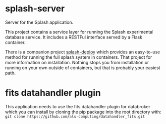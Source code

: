 # splash-server
Server for the Splash application. 

This project contains a service layer for running the Splash experimental database service. It includes a RESTFul interface served by a Flask container.

There is a companion project [splash-deploy](https://github.com/als-computing/splash-deploy) which provides an easy-to-use method for running the full splash system in containers. That project for more information on installation. Nothing stops you from installation or running on your own outside of containers, but that is probably your easiest path.

# fits datahandler plugin
This application needs to use the fits datahandler plugin for databroker which you can install by cloning the pip package into the root directory with: `git clone https://github.com/als-computing/datahandler_fits.git` 

